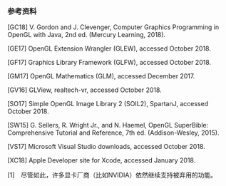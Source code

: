 ### 参考资料

[GC18] V. Gordon and J. Clevenger, Computer Graphics Programming in OpenGL with Java, 2nd ed. (Mercury Learning, 2018).

[GE17] OpenGL Extension Wrangler (GLEW), accessed October 2018.

[GF17] Graphics Library Framework (GLFW), accessed October 2018.

[GM17] OpenGL Mathematics (GLM), accessed December 2017.

[GV16] GLView, realtech-vr, accessed October 2018.

[SO17] Simple OpenGL Image Library 2 (SOIL2), SpartanJ, accessed October 2018.

[SW15] G. Sellers, R. Wright Jr., and N. Haemel, OpenGL SuperBible: Comprehensive Tutorial and Reference, 7th ed. (Addison-Wesley, 2015).

[VS17] Microsoft Visual Studio downloads, accessed October 2018.

[XC18] Apple Developer site for Xcode, accessed January 2018.

[1]　尽管如此，许多显卡厂商（比如NVIDIA）依然继续支持被弃用的功能。



